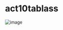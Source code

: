 # act10tablass

![image](https://github.com/user-attachments/assets/e89f97a4-0c18-4218-bfce-06b4a8712b39)
